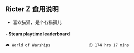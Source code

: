 ## Ricter Z 食用说明
- 喜欢猫猫，是个冇猫孤儿

<!-- steam-box start -->
#### - Steam playtime leaderboard
```text
🎮 World of Warships                 🕘 174 hrs 17 mins
```
<!-- Powered by https://github.com/YouEclipse/steam-box . -->
<!-- steam-box end -->
